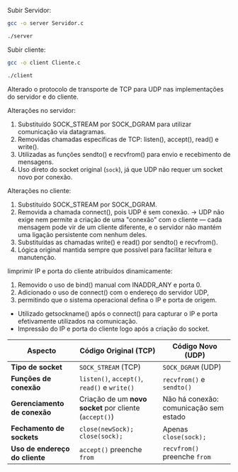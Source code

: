 Subir Servidor:
```bash
gcc -o server Servidor.c

./server
```

Subir cliente:
```bash
gcc -o client Cliente.c

./client
```

Alterado o protocolo de transporte de TCP para UDP nas implementações do servidor e do cliente.

Alterações no servidor:
1. Substituído SOCK_STREAM por SOCK_DGRAM para utilizar comunicação via datagramas.
2. Removidas chamadas específicas de TCP: listen(), accept(), read() e write().
3. Utilizadas as funções sendto() e recvfrom() para envio e recebimento de mensagens.
4. Uso direto do socket original (`sock`), já que UDP não requer um socket novo por conexão.

Alterações no cliente:
1. Substituído SOCK_STREAM por SOCK_DGRAM.
2. Removida a chamada connect(), pois UDP é sem conexão. -> UDP não exige nem permite a criação de uma "conexão" com o cliente —
cada mensagem pode vir de um cliente diferente, e o servidor não mantém uma ligação persistente com nenhum deles.
3. Substituídas as chamadas write() e read() por sendto() e recvfrom().
4. Lógica original mantida sempre que possível para facilitar leitura e manutenção.

Iimprimir IP e porta do cliente atribuídos dinamicamente:
1. Removido o uso de bind() manual com INADDR_ANY e porta 0. 
2. Adicionado o uso de connect() com o endereço do servidor UDP,
3. permitindo que o sistema operacional defina o IP e porta de origem.
- Utilizado getsockname() após o connect() para capturar o IP e porta efetivamente utilizados na comunicação.
- Impressão do IP e porta do cliente logo após a criação do socket.

| Aspecto                        | Código Original (TCP)                                  | Código Novo (UDP)                      |
| ------------------------------ | ------------------------------------------------------ | -------------------------------------- |
| **Tipo de socket**             | `SOCK_STREAM` (TCP)                                    | `SOCK_DGRAM` (UDP)                     |
| **Funções de conexão**         | `listen()`, `accept()`, `read()` e `write()`           | `recvfrom()` e `sendto()`              |
| **Gerenciamento de conexão**   | Criação de um **novo socket** por cliente (`accept()`) | Não há conexão: comunicação sem estado |
| **Fechamento de sockets**      | `close(newSock); close(sock);`                         | Apenas `close(sock);`                  |
| **Uso de endereço do cliente** | `accept()` preenche `from`                             | `recvfrom()` preenche `from`           |
